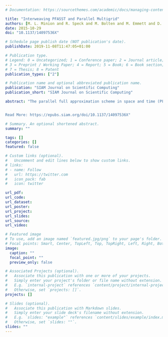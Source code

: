 ```yaml
---
# Documentation: https://sourcethemes.com/academic/docs/managing-content/

title: "Interweaving PFASST and Parallel Multigrid"
authors: [M. L. Minion and R. Speck and M. Bolten and M. Emmett and D. Ruprecht]
date: 2015-10-29
doi: "10.1137/14097536X"

# Schedule page publish date (NOT publication's date).
publishDate: 2019-11-08T11:47:05+01:00

# Publication type.
# Legend: 0 = Uncategorized; 1 = Conference paper; 2 = Journal article;
# 3 = Preprint / Working Paper; 4 = Report; 5 = Book; 6 = Book section;
# 7 = Thesis; 8 = Patent
publication_types: ["2"]

# Publication name and optional abbreviated publication name.
publication: "SIAM Journal on Scientific Computing"
publication_short: "SIAM Journal on Scientific Computing"

abstract: "The parallel full approximation scheme in space and time (PFASST) introduced by Emmett and Minion in 2012 is an iterative strategy for the temporal parallelization of ODEs and discretized PDEs. As the name suggests, PFASST is similar in spirit to a space-time full approximation scheme multigrid method performed over multiple time steps in parallel. However, since the original focus of PFASST was on the performance of the method in terms of time parallelism, the solution of any spatial system arising from the use of implicit or semi-implicit temporal methods within PFASST have simply been assumed to be solved to some desired accuracy completely at each substep and each iteration by some unspecified procedure. It hence is natural to investigate how iterative solvers in the spatial dimensions can be interwoven with the PFASST iterations and whether this strategy leads to a more efficient overall approach. This paper presents an initial investigation on the relative performance of different strategies for coupling PFASST iterations with multigrid methods for the implicit treatment of diffusion terms in PDEs. In particular, we compare full accuracy multigrid solves at each substep with a small fixed number of multigrid V-cycles. This reduces the cost of each PFASST iteration at the possible expense of a corresponding increase in the number of PFASST iterations needed for convergence. Parallel efficiency of the resulting methods is explored through numerical examples.


Read More: https://epubs.siam.org/doi/10.1137/14097536X"

# Summary. An optional shortened abstract.
summary: ""

tags: []
categories: []
featured: false

# Custom links (optional).
#   Uncomment and edit lines below to show custom links.
# links:
# - name: Follow
#   url: https://twitter.com
#   icon_pack: fab
#   icon: twitter

url_pdf:
url_code:
url_dataset:
url_poster:
url_project:
url_slides:
url_source:
url_video:

# Featured image
# To use, add an image named `featured.jpg/png` to your page's folder. 
# Focal points: Smart, Center, TopLeft, Top, TopRight, Left, Right, BottomLeft, Bottom, BottomRight.
image:
  caption: ""
  focal_point: ""
  preview_only: false

# Associated Projects (optional).
#   Associate this publication with one or more of your projects.
#   Simply enter your project's folder or file name without extension.
#   E.g. `internal-project` references `content/project/internal-project/index.md`.
#   Otherwise, set `projects: []`.
projects: []

# Slides (optional).
#   Associate this publication with Markdown slides.
#   Simply enter your slide deck's filename without extension.
#   E.g. `slides: "example"` references `content/slides/example/index.md`.
#   Otherwise, set `slides: ""`.
slides: ""
---
```

